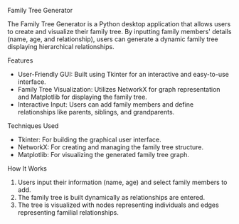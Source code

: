 Family Tree Generator

The Family Tree Generator is a Python desktop application that allows users to create and visualize their family tree. By inputting family members' details (name, age, and relationship), users can generate a dynamic family tree displaying hierarchical relationships.

Features
- User-Friendly GUI: Built using Tkinter for an interactive and easy-to-use interface.
- Family Tree Visualization: Utilizes NetworkX for graph representation and Matplotlib for displaying the family tree.
- Interactive Input: Users can add family members and define relationships like parents, siblings, and grandparents.

Techniques Used
- Tkinter: For building the graphical user interface.
- NetworkX:  For creating and managing the family tree structure.
- Matplotlib: For visualizing the generated family tree graph.

How It Works
1. Users input their information (name, age) and select family members to add.
2. The family tree is built dynamically as relationships are entered.
3. The tree is visualized with nodes representing individuals and edges representing familial relationships.
